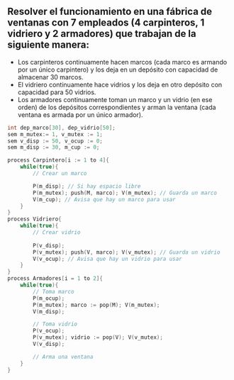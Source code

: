 ## Resolver el funcionamiento en una fábrica de ventanas con 7 empleados (4 carpinteros, 1 vidriero y 2 armadores) que trabajan de la siguiente manera:
- Los carpinteros continuamente hacen marcos (cada marco es armando por un único carpintero) y los deja en un depósito con capacidad de almacenar 30 marcos.
- El vidriero continuamente hace vidrios y los deja en otro depósito con capacidad para 50 vidrios.
- Los armadores continuamente toman un marco y un vidrio (en ese orden) de los depósitos correspondientes y arman la ventana (cada ventana es armada por un único armador).

```c
int dep_marco[30], dep_vidrio[50];
sem m_mutex:= 1, v_mutex := 1;
sem v_disp := 50, v_ocup := 0;
sem m_disp := 30, m_cup := 0;

process Carpintero[i := 1 to 4]{
    while(true){
        // Crear un marco

        P(m_disp); // Si hay espacio libre
        P(m_mutex); push(M, marco); V(m_mutex); // Guarda un marco
        V(m_cup); // Avisa que hay un marco para usar
    }
}
process Vidriero{
    while(true){
        // Crear vidrio
        
        P(v_disp);
        P(v_mutex); push(V, marco); V(v_mutex); // Guarda un vidrio
        V(v_ocup); // Avisa que hay un vidrio para usar
    }
}
process Armadores[i = 1 to 2]{
    while(true){
        // Toma marco
        P(m_ocup);
        P(m_mutex); marco := pop(M); V(m_mutex);
        V(m_disp);

        // Toma vidrio
        P(v_ocup);
        P(v_mutex); vidrio := pop(V); V(v_mutex);
        V(v_disp);

        // Arma una ventana
    }
}
```